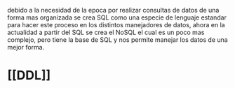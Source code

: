 debido a la necesidad de la epoca por realizar consultas de datos de una forma mas organizada se crea SQL como una especie de lenguaje estandar para hacer este proceso en los distintos manejadores de datos, ahora en la actualidad a partir del SQL se crea el NoSQL el cual es un poco mas complejo, pero tiene la base de SQL y nos permite manejar los datos de una mejor forma.

# [[DDL]]